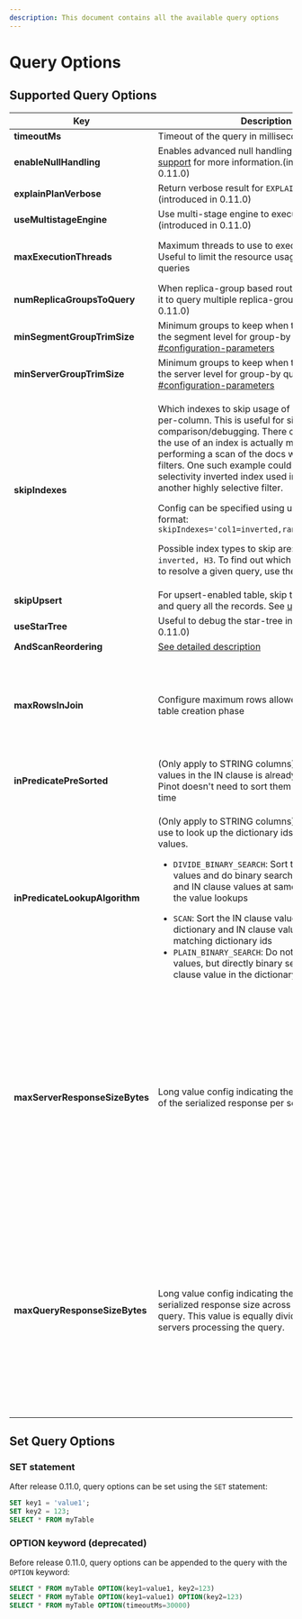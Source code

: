 ```yaml
---
description: This document contains all the available query options
---
```


# Query Options

## Supported Query Options

<table>
  <thead>
    <tr>
      <th>Key</th>
      <th width="249.33333333333331">Description</th>
      <th>Default Behavior</th>
    </tr>
  </thead>
  <tbody>
    <tr>
      <td><strong>timeoutMs</strong></td>
      <td>Timeout of the query in milliseconds</td>
      <td>Use table/broker level timeout</td>
    </tr>
    <tr>
      <td><strong>enableNullHandling</strong></td>
      <td>Enables advanced null handling. 
      See <a href="../../developers/advanced/null-value-support.md">Null value support</a> for more information.(introduced in 0.11.0)
      </td>
      <td><code>false</code> (disabled)</td>
    </tr>
    <tr>
      <td><strong>explainPlanVerbose</strong></td>
      <td>Return verbose result for <code>EXPLAIN</code> query (introduced in 0.11.0)</td>
      <td><code>false</code> (not verbose)</td></tr><tr><td><strong>useMultistageEngine</strong></td>
      <td>Use multi-stage engine to execute the query (introduced in 0.11.0)</td>
      <td><code>false</code> (use single-stage engine)</td>
    </tr>
    <tr>
      <td><strong>maxExecutionThreads</strong></td>
      <td>Maximum threads to use to execute the query. Useful to limit the resource usage for expensive queries</td>
      <td>Half of the CPU cores for non-group-by queries; all CPU cores for group-by queries</td>
    </tr>
    <tr>
      <td><strong>numReplicaGroupsToQuery</strong></td>
      <td>When replica-group based routing is enabled, use it to query multiple replica-groups (introduced in 0.11.0)</td>
      <td><code>1</code> (only query servers within the same replica-group)</td>
    </tr>
    <tr>
      <td><strong>minSegmentGroupTrimSize</strong></td>
      <td>Minimum groups to keep when trimming groups at the segment level for group-by queries. 
        See <a data-mention href="grouping-algorithm.md#configuration-parameters">#configuration-parameters</a>
      </td>
      <td>Server level config</td>
    </tr>
    <tr>
      <td><strong>minServerGroupTrimSize</strong></td>
      <td>Minimum groups to keep when trimming groups at the server level for group-by queries.
        See <a data-mention href="grouping-algorithm.md#configuration-parameters">#configuration-parameters</a></td>
      <td>Server level config</td>
    </tr>
    <tr>
       <td><strong>skipIndexes</strong></td>
       <td>
         <p>Which indexes to skip usage of (i.e. scan instead), per-column. This is useful for side-by-side comparison/debugging. There can be cases where the use of an index is actually more expensive than performing a scan of the docs which match other filters. One such example could be a low-selectivity inverted index used in conjunction with another highly selective filter.</p>
         <p>Config can be specified using url parameter format: <code>skipIndexes='col1=inverted,range&col2=inverted'</code></p>
         <p>Possible index types to skip are: <code>sorted, range, inverted, H3</code>. To find out which indexes are used to resolve a given query, use the <code>EXPLAIN</code> query.</p>
       </td>
       <td>
         <p><code>null/empty</code> (use all available indexes)</p>
       </td>
    </tr>
    <tr>
      <td><strong>skipUpsert</strong></td>
      <td>For upsert-enabled table, skip the effect of upsert and query all the records. 
        See <a data-mention href="../../basics/data-import/upsert.md">upsert.md</a></td><td><code>false</code> 
        (exclude the replaced records)</td></tr><tr><td><strong>useStarTree</strong>
      </td>
      <td>Useful to debug the star-tree index (introduced in 0.11.0)</td>
      <td><code>true</code> (use star-tree if available)</td>
    </tr>
    <tr>
      <td><strong>AndScanReordering</strong></td>
      <td><a href="https://docs.pinot.apache.org/operators/tutorials/performance-optimization-configurations?q=andoperator">See detailed description</a></td>
      <td>disabled</td>
    </tr>
    <tr>
      <td><strong>maxRowsInJoin</strong></td><td>Configure maximum rows allowed in join hash-table creation phase</td>
      <td><p>default value read from cluster config</p><pre><code>pinot.query.join.max.rows</code></pre><p>if not set, the default will be</p><p><strong>2^20 (1024*1024)</strong></p></td>
    </tr>
    <tr>
      <td><strong>inPredicatePreSorted</strong></td>
      <td>(Only apply to STRING columns) Indicates that the values in the IN clause is already sorted, so that Pinot doesn't need to sort them again at query time</td>
      <td><code>false</code> (values in IN predicate is not pre-sorted)</td>
    </tr>
    <tr>
      <td><strong>inPredicateLookupAlgorithm</strong></td>
      <td><p>(Only apply to STRING columns) The algorithm to use to look up the dictionary ids for the IN clause values.</p>
        <ul>
          <li>
            <code>DIVIDE_BINARY_SEARCH</code>: Sort the IN clause values and do binary search on both dictionary and IN 
            clause values at same time to reduce the value lookups
          </li>
        </ul>
        <ul>
          <li><code>SCAN</code>: Sort the IN clause values and scan both dictionary and IN clause values to get the matching dictionary ids</li>
          <li><code>PLAIN_BINARY_SEARCH</code>: Do not sort the IN clause values, but directly binary search each IN clause value in the dictionary</li>
        </ul>
      </td>
      <td><code>DIVIDE_BINARY_SEARCH</code></td>
    </tr>
    <tr>
      <td><strong>maxServerResponseSizeBytes</strong></td>
      <td>Long value config indicating the maximum length of the serialized response per server for a query.</td>
      <td><p>Overriding priortiy order:
        <br>1. QueryOption -> maxServerResponseSizeBytes</p>
        <p></p>
        <p>2. QueryOption -> maxQueryResponseSizeBytes </p>
        <p></p>
        <p>3. TableConfig -> maxServerResponseSizeBytes </p>
        <p></p>
        <p>4. TableConfig -> maxQueryResponseSizeBytes </p>
        <p></p>
        <p>5. BrokerConfig -> maxServerResponseSizeBytes </p>
        <p></p>
        <p>6. BrokerConfig -> maxServerResponseSizeBytes</p>
      </td>
    </tr>
    <tr>
      <td><strong>maxQueryResponseSizeBytes</strong></td>
      <td>Long value config indicating the maximum serialized response size across all servers for a query. 
        This value is equally divided across all servers processing the query.
      </td>
      <td>
        <p>Overriding priortiy order:
        <br>1. QueryOption -> maxServerResponseSizeBytes</p>
        <p></p>
        <p>2. QueryOption -> maxQueryResponseSizeBytes </p>
        <p></p>
        <p>3. TableConfig -> maxServerResponseSizeBytes </p>
        <p></p>
        <p>4. TableConfig -> maxQueryResponseSizeBytes </p>
        <p></p>
        <p>5. BrokerConfig -> maxServerResponseSizeBytes </p>
        <p></p>
        <p>6. BrokerConfig -> maxServerResponseSizeBytes</p>
      </td>
    </tr>
  </tbody>
</table>

## Set Query Options

### SET statement

After release 0.11.0, query options can be set using the `SET` statement:

```sql
SET key1 = 'value1';
SET key2 = 123;
SELECT * FROM myTable
```

### OPTION keyword (deprecated)

Before release 0.11.0, query options can be appended to the query with the `OPTION` keyword:

```sql
SELECT * FROM myTable OPTION(key1=value1, key2=123)
SELECT * FROM myTable OPTION(key1=value1) OPTION(key2=123)
SELECT * FROM myTable OPTION(timeoutMs=30000)
```
